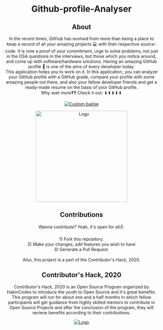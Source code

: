 <h1 align= "center"><b>Github-profile-Analyser</b></h1>


<h2 align="center">About</h2>
<p align="center">In the recent times, GitHub has evolved from more than being a place to keep a record of all your amazing projects 💻 with their respective source-code. It is now a proof of your commitment, urge to solve problems, not just in the DSA questions in the interviews, but those which you notice around, and come up with software/hardware solutions. Having an amazing GitHub profile 🤩 is one of the aims of every developer today. 
<br>
This application helps you to work on it. In this application, you can analyze your GitHub profile with a GitHub grade, compare your profile with some amazing people out there, and also your fellow developer friends and get a ready-made resume on the basis of your GitHub profile. 
<br>
Why wait more❓❓ Check it out: ⬇⬇⬇⬇⬇</p>

<p  align="center"><a href="https://manoj0727.github.io/Github-Profile-Analyser/"><img alt="Custom badge" src="https://img.shields.io/static/v1?label=LIVE%20DEMO&style=for-the-badge&message=https%3A%2F%2Fmanoj0727.github.io%2FGithub-Profile-Analyser%2F&color=red"></a></p>

<p align="center"><img src="https://media.giphy.com/media/du3J3cXyzhj75IOgvA/giphy.gif" alt="Logo" width="300"></p>

<h2 align="center">Contributions</h2>

<p align="center">
  Wanna contribute? Yeah, it's open for all✌. <br><br>
  1) Fork this repository.<br>
  2) Make your changes, add features you wish to have<br>
  3) Generate a Pull Request.<br><br>
  Also, this project is a part of the Contributor's Hack, 2020.
</p>

<h2 align="center">Contributor's Hack, 2020</h2>

<p align="center">Contributor's Hack, 2020 is an Open Source Program organized by HakinCodes to introduce the youth to Open Source and it's great benefits. This program will run for about one and a half months in which fellow participants will get guidance from highly skilled mentors to contribute in Open Source Projects and after the conclusion of the program, they will recieve benefits according to their contributions.</p>

<p align="center">
  <a href="https://hakincodes.tech/">
    <img src="https://dev-to-uploads.s3.amazonaws.com/i/l03dhrni2dxfgi67hx78.jpeg" alt="Logo">
  </a>
</p>
